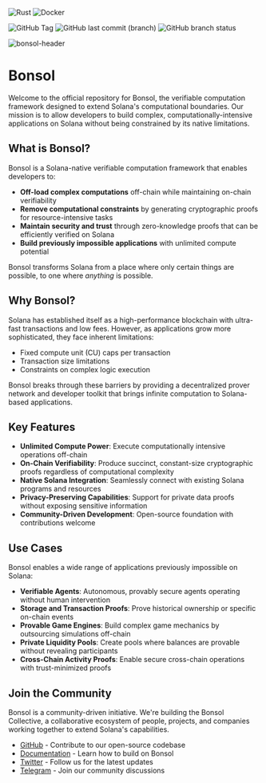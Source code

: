 ![Rust](https://img.shields.io/badge/rust-%23000000.svg?style=for-the-badge&logo=rust&logoColor=white) ![Docker](https://img.shields.io/badge/docker-%230db7ed.svg?style=for-the-badge&logo=docker&logoColor=white)

![GitHub Tag](https://img.shields.io/github/v/tag/bonsol-collective/bonsol) ![GitHub last commit (branch)](https://img.shields.io/github/last-commit/bonsol-collective/bonsol/main)
![GitHub branch status](https://img.shields.io/github/checks-status/bonsol-collective/bonsol/main)




![bonsol-header](gitbook/.gitbook/assets/bonsol.png)

# Bonsol

Welcome to the official repository for Bonsol, the verifiable computation framework designed to extend Solana's computational boundaries. Our mission is to allow developers to build complex, computationally-intensive applications on Solana without being constrained by its native limitations.

## What is Bonsol?

Bonsol is a Solana-native verifiable computation framework that enables developers to:

* **Off-load complex computations** off-chain while maintaining on-chain verifiability
* **Remove computational constraints** by generating cryptographic proofs for resource-intensive tasks
* **Maintain security and trust** through zero-knowledge proofs that can be efficiently verified on Solana
* **Build previously impossible applications** with unlimited compute potential

Bonsol transforms Solana from a place where only certain things are possible, to one where _anything_ is possible.

## Why Bonsol?

Solana has established itself as a high-performance blockchain with ultra-fast transactions and low fees. However, as applications grow more sophisticated, they face inherent limitations:

* Fixed compute unit (CU) caps per transaction
* Transaction size limitations
* Constraints on complex logic execution

Bonsol breaks through these barriers by providing a decentralized prover network and developer toolkit that brings infinite computation to Solana-based applications.

## Key Features

* **Unlimited Compute Power**: Execute computationally intensive operations off-chain
* **On-Chain Verifiability**: Produce succinct, constant-size cryptographic proofs regardless of computational complexity
* **Native Solana Integration**: Seamlessly connect with existing Solana programs and resources
* **Privacy-Preserving Capabilities**: Support for private data proofs without exposing sensitive information
* **Community-Driven Development**: Open-source foundation with contributions welcome

## Use Cases

Bonsol enables a wide range of applications previously impossible on Solana:

* **Verifiable Agents**: Autonomous, provably secure agents operating without human intervention
* **Storage and Transaction Proofs**: Prove historical ownership or specific on-chain events
* **Provable Game Engines**: Build complex game mechanics by outsourcing simulations off-chain
* **Private Liquidity Pools**: Create pools where balances are provable without revealing participants
* **Cross-Chain Activity Proofs**: Enable secure cross-chain operations with trust-minimized proofs

## Join the Community

Bonsol is a community-driven initiative. We're building the Bonsol Collective, a collaborative ecosystem of people, projects, and companies working together to extend Solana's capabilities.

* [GitHub](https://github.com/bonsol-collective/bonsol/) - Contribute to our open-source codebase
* [Documentation](https://bonsol.gitbook.io/docs) - Learn how to build on Bonsol
* [Twitter](https://x.com/Bonsol_Labs) - Follow us for the latest updates
* [Telegram](https://t.me/bonsolsh) - Join our community discussions
